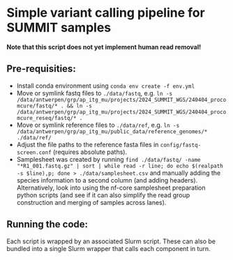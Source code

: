 # Simple variant calling pipeline for SUMMIT samples

**Note that this script does not yet implement human read removal!**

## Pre-requisities:

- Install conda environment using `conda env create -f env.yml`
- Move or symlink fastq files to `./data/fastq`, e.g. `ln -s /data/antwerpen/grp/ap_itg_mu/projects/2024_SUMMIT_WGS/240404_procomcure/fastq/* . && ln -s /data/antwerpen/grp/ap_itg_mu/projects/2024_SUMMIT_WGS/240404_procomcure_reseq/fastq/* .`
- Move or symlink reference files to `./data/ref`, e.g. `ln -s /data/antwerpen/grp/ap_itg_mu/public_data/reference_genomes/* ./data/ref/`
- Adjust the file paths to the reference fasta files in `config/fastq-screen.conf` (requires absolute paths).
- Samplesheet was created by running `find ./data/fastq/ -name "*R1_001.fastq.gz" | sort | while read -r line; do echo $(realpath -s $line),p; done > ./data/samplesheet.csv` and manually adding the species information to a second column (and adding headers). Alternatively, look into using the nf-core samplesheet preparation python scripts (and see if it can also simplify the read group construction and merging of samples across lanes).

## Running the code:

Each script is wrapped by an associated Slurm script. These can also be bundled into a single Slurm wrapper that calls each component in turn.
